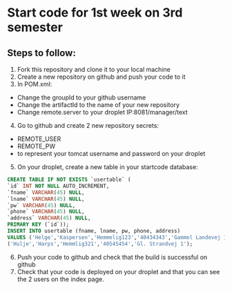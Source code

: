 # Start code for 1st week on 3rd semester
## Steps to follow:
1. Fork this repository and clone it to your local machine
2. Create a new repository on github and push your code to it
3. In POM.xml:
  - Change the groupId to your github username
  - Change the artifactId to the name of your new repository
  - Change remote.server to your droplet IP:8081/manager/text
4. Go to github and create 2 new repository secrets:
  - REMOTE_USER
  - REMOTE_PW
  - to represent your tomcat username and password on your droplet
5. On your droplet, create a new table in your startcode database:
```sql
CREATE TABLE IF NOT EXISTS `usertable` (
`id` INT NOT NULL AUTO_INCREMENT,
`fname` VARCHAR(45) NULL,
`lname` VARCHAR(45) NULL,
`pw` VARCHAR(45) NULL,
`phone` VARCHAR(45) NULL,
`address` VARCHAR(45) NULL,
PRIMARY KEY (`id`));
INSERT INTO usertable (fname, lname, pw, phone, address) 
VALUES ('Helge','Kaspersen','Hemmelig123','40434343','Gammel Landevej 1'),
('Hulje','Harps','Hemmlig321','40545454','Gl. Strandvej 1');
```
6. Push your code to github and check that the build is successful on github
7. Check that your code is deployed on your droplet and that you can see the 2 users on the index page.